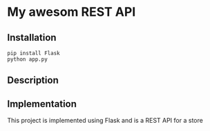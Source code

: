 # My awesom REST API

## Installation

```
pip install Flask
python app.py
```

## Description

## Implementation

This project is implemented using Flask and is a REST API for a store


